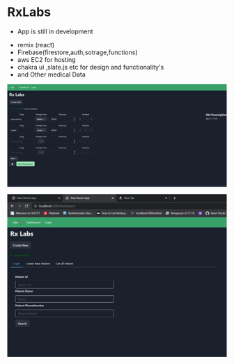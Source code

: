 # RxLabs
- App is still in development

* remix (react)
* Firebase(firestore,auth,sotrage,functions)
* aws EC2 for hosting
* chakra ui ,slate.js etc for design and functionality's
* and Other medical Data



![alt text](https://raw.githubusercontent.com/rudrajoshi2481/RxLabs/master/Capture01.PNG)


![alt text](https://raw.githubusercontent.com/rudrajoshi2481/RxLabs/master/Capture02.PNG)

